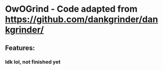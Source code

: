 # OwOGrind - Code adapted from https://github.com/dankgrinder/dankgrinder/
## Features:
### Idk lol, not finished yet
